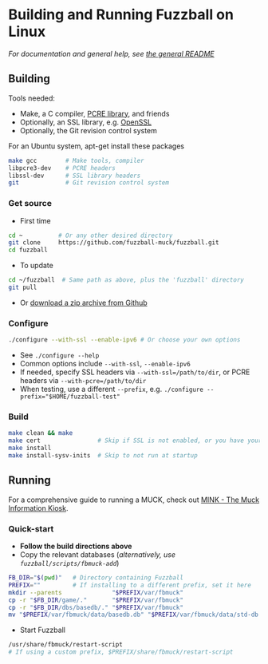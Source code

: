 Building and Running Fuzzball on Linux
===============
*For documentation and general help, see [the general README](README.md)*

## Building
Tools needed:
* Make, a C compiler, [PCRE library](http://pcre.org/), and friends
* Optionally, an SSL library, e.g. [OpenSSL](https://openssl.org/)
* Optionally, the Git revision control system

For an Ubuntu system, apt-get install these packages
```sh
make gcc        # Make tools, compiler
libpcre3-dev    # PCRE headers
libssl-dev      # SSL library headers
git             # Git revision control system
```

### Get source
* First time
```sh
cd ~          # Or any other desired directory
git clone     https://github.com/fuzzball-muck/fuzzball.git
cd fuzzball
```
* To update
```sh
cd ~/fuzzball  # Same path as above, plus the 'fuzzball' directory
git pull
```
* Or [download a zip archive from Github](https://github.com/fuzzball-muck/fuzzball/archive/master.zip)

### Configure
```sh
./configure --with-ssl --enable-ipv6 # Or choose your own options
```
* See ```./configure --help```
 * Common options include ```--with-ssl```, ```--enable-ipv6```
 * If needed, specify SSL headers via ```--with-ssl=/path/to/dir```, or PCRE headers via ```--with-pcre=/path/to/dir```
* When testing, use a different ```--prefix```, e.g. ```./configure --prefix="$HOME/fuzzball-test"```

### Build
```sh
make clean && make
make cert                # Skip if SSL is not enabled, or you have your own certificate
make install
make install-sysv-inits  # Skip to not run at startup
```

## Running
For a comprehensive guide to running a MUCK, check out [MINK - The Muck Information Kiosk][help-mink].

### Quick-start
* **Follow the build directions above**
* Copy the relevant databases (*alternatively, use ```fuzzball/scripts/fbmuck-add```*)
```sh
FB_DIR="$(pwd)"   # Directory containing Fuzzball
PREFIX=""         # If installing to a different prefix, set it here
mkdir --parents              "$PREFIX/var/fbmuck"                          # Create data directory
cp -r "$FB_DIR/game/."       "$PREFIX/var/fbmuck"                          # Copy game information
cp -r "$FB_DIR/dbs/basedb/." "$PREFIX/var/fbmuck"                          # Copy database
mv "$PREFIX/var/fbmuck/data/basedb.db" "$PREFIX/var/fbmuck/data/std-db.db" # Rename database to standard
```
* Start Fuzzball
```sh
/usr/share/fbmuck/restart-script
# If using a custom prefix, $PREFIX/share/fbmuck/restart-script
```

[help-mink]: http://www.rdwarf.com/users/mink/muckman/
